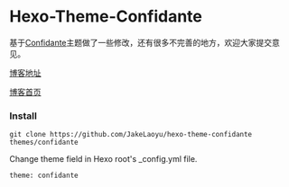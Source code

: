 # Hexo-Theme-Confidante

基于[Confidante](https://github.com/MOxFIVE/hexo-theme-Confidante.git)主题做了一些修改，还有很多不完善的地方，欢迎大家提交意见。


[博客地址](http://jakeyu.top)

[博客首页](http://jakeyu.top/Home)

### Install
```
git clone https://github.com/JakeLaoyu/hexo-theme-confidante themes/confidante
```

Change theme field in Hexo root's _config.yml file. 

```
theme: confidante
```